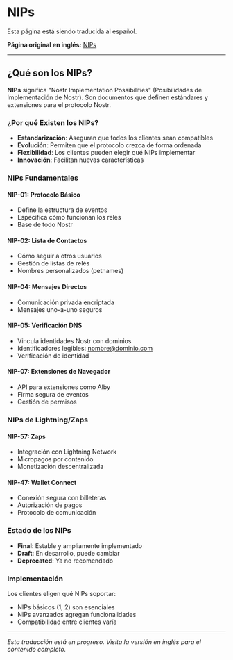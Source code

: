 # NIPs

Esta página está siendo traducida al español.

**Página original en inglés:** [NIPs](/en/concepts/nips/)

---

## ¿Qué son los NIPs?

**NIPs** significa "Nostr Implementation Possibilities" (Posibilidades de Implementación de Nostr). Son documentos que definen estándares y extensiones para el protocolo Nostr.

### ¿Por qué Existen los NIPs?
- **Estandarización**: Aseguran que todos los clientes sean compatibles
- **Evolución**: Permiten que el protocolo crezca de forma ordenada
- **Flexibilidad**: Los clientes pueden elegir qué NIPs implementar
- **Innovación**: Facilitan nuevas características

### NIPs Fundamentales

#### NIP-01: Protocolo Básico
- Define la estructura de eventos
- Especifica cómo funcionan los relés
- Base de todo Nostr

#### NIP-02: Lista de Contactos
- Cómo seguir a otros usuarios
- Gestión de listas de relés
- Nombres personalizados (petnames)

#### NIP-04: Mensajes Directos
- Comunicación privada encriptada
- Mensajes uno-a-uno seguros

#### NIP-05: Verificación DNS
- Vincula identidades Nostr con dominios
- Identificadores legibles: nombre@dominio.com
- Verificación de identidad

#### NIP-07: Extensiones de Navegador
- API para extensiones como Alby
- Firma segura de eventos
- Gestión de permisos

### NIPs de Lightning/Zaps

#### NIP-57: Zaps
- Integración con Lightning Network
- Micropagos por contenido
- Monetización descentralizada

#### NIP-47: Wallet Connect
- Conexión segura con billeteras
- Autorización de pagos
- Protocolo de comunicación

### Estado de los NIPs
- **Final**: Estable y ampliamente implementado
- **Draft**: En desarrollo, puede cambiar
- **Deprecated**: Ya no recomendado

### Implementación
Los clientes eligen qué NIPs soportar:
- NIPs básicos (1, 2) son esenciales
- NIPs avanzados agregan funcionalidades
- Compatibilidad entre clientes varía

---

*Esta traducción está en progreso. Visita la versión en inglés para el contenido completo.*
